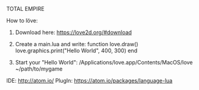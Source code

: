 TOTAL EMPIRE

How to löve: 
1. Download here: 
https://love2d.org/#download

2. Create a main.lua and write: 
function love.draw()
    love.graphics.print("Hello World", 400, 300)
end

3. Start your "Hello World":
/Applications/love.app/Contents/MacOS/love ~/path/to/mygame

IDE:    http://atom.io/
PlugIn: https://atom.io/packages/language-lua